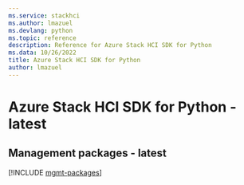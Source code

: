 ```yaml
---
ms.service: stackhci
ms.author: lmazuel
ms.devlang: python
ms.topic: reference
description: Reference for Azure Stack HCI SDK for Python
ms.data: 10/26/2022
title: Azure Stack HCI SDK for Python
author: lmazuel
---
```

# Azure Stack HCI SDK for Python - latest

## Management packages - latest
[!INCLUDE [mgmt-packages](stack-hci-mgmt-index.md)]